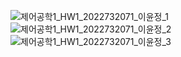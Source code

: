 ![제어공학1_HW1_2022732071_이윤정_1](https://github.com/user-attachments/assets/bc00cf4b-fc29-4d24-9b34-954663d49bf9)
![제어공학1_HW1_2022732071_이윤정_2](https://github.com/user-attachments/assets/acd97b45-5b17-4b31-90dd-07937bb7df39)
![제어공학1_HW1_2022732071_이윤정_3](https://github.com/user-attachments/assets/6f9924ab-f8c7-467e-8b5c-146f49c1640e)
